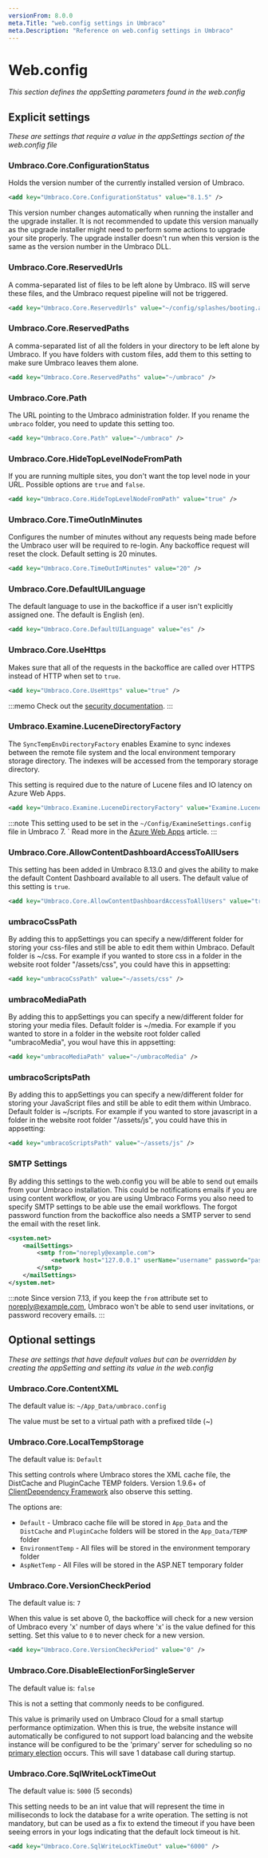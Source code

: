 ```yaml
---
versionFrom: 8.0.0
meta.Title: "web.config settings in Umbraco"
meta.Description: "Reference on web.config settings in Umbraco"
---
```


# Web.config

_This section defines the appSetting parameters found in the web.config_

## Explicit settings

_These are settings that require a value in the appSettings section of the web.config file_

### Umbraco.Core.ConfigurationStatus

Holds the version number of the currently installed version of Umbraco. 

```xml
<add key="Umbraco.Core.ConfigurationStatus" value="8.1.5" />
```

This version number changes automatically when running the installer and the upgrade installer. It is not recommended to update this version manually as the upgrade installer might need to perform some actions to upgrade your site properly. The upgrade installer doesn't run when this version is the same as the version number in the Umbraco DLL.

### Umbraco.Core.ReservedUrls

A comma-separated list of files to be left alone by Umbraco. IIS will serve these files, and the Umbraco request pipeline will not be triggered.

```xml
<add key="Umbraco.Core.ReservedUrls" value="~/config/splashes/booting.aspx,~/install/default.aspx,~/config/splashes/noNodes.aspx,~/VSEnterpriseHelper.axd" />
```

### Umbraco.Core.ReservedPaths

A comma-separated list of all the folders in your directory to be left alone by Umbraco. If you have folders with custom files, add them to this setting to make sure Umbraco leaves them alone.

```xml
<add key="Umbraco.Core.ReservedPaths" value="~/umbraco" />
```

### Umbraco.Core.Path

The URL pointing to the Umbraco administration folder. If you rename the `umbraco` folder, you need to update this setting too.

```xml
<add key="Umbraco.Core.Path" value="~/umbraco" />
```

### Umbraco.Core.HideTopLevelNodeFromPath

If you are running multiple sites, you don't want the top level node in your URL. Possible options are `true` and `false`.

```xml
<add key="Umbraco.Core.HideTopLevelNodeFromPath" value="true" />
```

### Umbraco.Core.TimeOutInMinutes

Configures the number of minutes without any requests being made before the Umbraco user will be required to re-login. Any backoffice request will reset the clock. Default setting is 20 minutes.

```xml
<add key="Umbraco.Core.TimeOutInMinutes" value="20" />
```

### Umbraco.Core.DefaultUILanguage

The default language to use in the backoffice if a user isn't explicitly assigned one. The default is English (en).

```xml
<add key="Umbraco.Core.DefaultUILanguage" value="es" />
```

### Umbraco.Core.UseHttps

Makes sure that all of the requests in the backoffice are called over HTTPS instead of HTTP when set to `true`.

```xml
<add key="Umbraco.Core.UseHttps" value="true" />
```

:::memo
Check out the [security documentation](../../security/SSL-HTTPS/index.md).
:::

### Umbraco.Examine.LuceneDirectoryFactory

The `SyncTempEnvDirectoryFactory` enables Examine to sync indexes between the remote file system and the local environment temporary storage directory. The indexes will be accessed from the temporary storage directory.

This setting is required due to the nature of Lucene files and IO latency on Azure Web Apps.

```xml
<add key="Umbraco.Examine.LuceneDirectoryFactory" value="Examine.LuceneEngine.Directories.SyncTempEnvDirectoryFactory, Examine" />
```

:::note
This setting used to be set in the `~/Config/ExamineSettings.config` file in Umbraco 7. `
Read more in the [Azure Web Apps](../../../Getting-Started/Setup/Server-Setup/azure-web-apps.md#examine-v0180) article.
:::

### Umbraco.Core.AllowContentDashboardAccessToAllUsers

This setting has been added in Umbraco 8.13.0 and gives the ability to make the default Content Dashboard available to all users. The default value of this setting is `true`.

```xml
<add key="Umbraco.Core.AllowContentDashboardAccessToAllUsers" value="true" />
```

### umbracoCssPath

By adding this to appSettings you can specify a new/different folder for storing your css-files and still be able to edit them within Umbraco. Default folder is ~/css.
For example if you wanted to store css in a folder in the website root folder "/assets/css", you could have this in appsetting:

```xml
<add key="umbracoCssPath" value="~/assets/css" />
```

### umbracoMediaPath

By adding this to appSettings you can specify a new/different folder for storing your media files. Default folder is ~/media.
For example if you wanted to store in a folder in the website root folder called "umbracoMedia", you woul have this in appsetting:

```xml
<add key="umbracoMediaPath" value="~/umbracoMedia" />
```

### umbracoScriptsPath

By adding this to appSettings you can specify a new/different folder for storing your JavaScript files and still be able to edit them within Umbraco. Default folder is ~/scripts.
For example if you wanted to store javascript in a folder in the website root folder "/assets/js", you could have this in appsetting:

```xml
<add key="umbracoScriptsPath" value="~/assets/js" />
```

### SMTP Settings

By adding this settings to the web.config you will be able to send out emails from your Umbraco installation. This could be notifications emails if you are using content workflow, or you are using Umbraco Forms you also need to specify SMTP settings to be able use the email workflows. The forgot password function from the backoffice also needs a SMTP server to send the email with the reset link.

```xml
<system.net>
    <mailSettings>
        <smtp from="noreply@example.com">
            <network host="127.0.0.1" userName="username" password="password" />
        </smtp>
    </mailSettings>
</system.net>
```

:::note
Since version 7.13, if you keep the `from` attribute set to noreply@example.com, Umbraco won't be able to send user invitations, or password recovery emails.
:::

## Optional settings

_These are settings that have default values but can be overridden by creating the appSetting and setting its value in the web.config_

### Umbraco.Core.ContentXML

The default value is: `~/App_Data/umbraco.config`

The value must be set to a virtual path with a prefixed tilde (~)

### Umbraco.Core.LocalTempStorage

The default value is: `Default`

This setting controls where Umbraco stores the XML cache file, the DistCache and PluginCache TEMP folders. Version 1.9.6+ of [ClientDependency Framework](https://github.com/Shazwazza/ClientDependency) also observe this setting.

The options are:

- `Default` - Umbraco cache file will be stored in `App_Data` and the `DistCache` and `PluginCache` folders will be stored in the `App_Data/TEMP` folder
- `EnvironmentTemp` - All files will be stored in the environment temporary folder
- `AspNetTemp` - All Files will be stored in the ASP.NET temporary folder

### Umbraco.Core.VersionCheckPeriod

The default value is: `7`

When this value is set above 0, the backoffice will check for a new version of Umbraco every 'x' number of days where 'x' is the value defined for this setting. Set this value to `0` to never check for a new version.

```xml
<add key="Umbraco.Core.VersionCheckPeriod" value="0" />
```

### Umbraco.Core.DisableElectionForSingleServer

The default value is: `false`

This is not a setting that commonly needs to be configured.

This value is primarily used on Umbraco Cloud for a small startup performance optimization. When this is true, the website instance will automatically be configured to not support load balancing and the website instance will be configured to be the 'primary' server for scheduling so no [primary election](https://our.umbraco.com/documentation/Getting-Started/Setup/Server-Setup/load-balancing/flexible#scheduling-and-master-election) occurs. This will save 1 database call during startup.

### Umbraco.Core.SqlWriteLockTimeOut

The default value is: `5000` (5 seconds)

This setting needs to be an int value that will represent the time in milliseconds to lock the database for a write operation.
The setting is not mandatory, but can be used as a fix to extend the timeout if you have been seeing errors in your logs indicating that the default lock timeout is hit.

```xml
<add key="Umbraco.Core.SqlWriteLockTimeOut" value="6000" />
```
